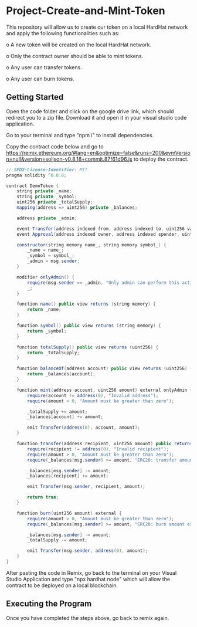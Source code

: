 # Project-Create-and-Mint-Token
This repository will allow us to create our token on a local HardHat network and apply the following functionalities such as:

o	A new token will be created on the local HardHat network.

o	Only the contract owner should be able to mint tokens.

o	Any user can transfer tokens.

o	Any user can burn tokens.

## Getting Started

Open the code folder and click on the google drive link, which should redirect you to a zip file. Download it and open it in your visual studio code application.

Go to your terminal and type "npm i" to install dependencies.

Copy the contract code below and go to https://remix.ethereum.org/#lang=en&optimize=false&runs=200&evmVersion=null&version=soljson-v0.8.18+commit.87f61d96.js to deploy the contract.

```Java
// SPDX-License-Identifier: MIT
pragma solidity ^0.8.0;

contract DemoToken {
    string private _name;
    string private _symbol;
    uint256 private _totalSupply;
    mapping(address => uint256) private _balances;

    address private _admin;

    event Transfer(address indexed from, address indexed to, uint256 value);
    event Approval(address indexed owner, address indexed spender, uint256 value);

    constructor(string memory name_, string memory symbol_) {
        _name = name_;
        _symbol = symbol_;
        _admin = msg.sender;
    }

    modifier onlyAdmin() {
        require(msg.sender == _admin, "Only admin can perform this action");
        _;
    }

    function name() public view returns (string memory) {
        return _name;
    }

    function symbol() public view returns (string memory) {
        return _symbol;
    }

    function totalSupply() public view returns (uint256) {
        return _totalSupply;
    }

    function balanceOf(address account) public view returns (uint256) {
        return _balances[account];
    }

    function mint(address account, uint256 amount) external onlyAdmin {
        require(account != address(0), "Invalid address");
        require(amount > 0, "Amount must be greater than zero");

        _totalSupply += amount;
        _balances[account] += amount;

        emit Transfer(address(0), account, amount);
    }

    function transfer(address recipient, uint256 amount) public returns (bool) {
        require(recipient != address(0), "Invalid recipient");
        require(amount > 0, "Amount must be greater than zero");
        require(_balances[msg.sender] >= amount, "ERC20: transfer amount exceeds balance");

        _balances[msg.sender] -= amount;
        _balances[recipient] += amount;

        emit Transfer(msg.sender, recipient, amount);

        return true;
    }

    function burn(uint256 amount) external {
        require(amount > 0, "Amount must be greater than zero");
        require(_balances[msg.sender] >= amount, "ERC20: burn amount exceeds balance");

        _balances[msg.sender] -= amount;
        _totalSupply -= amount;

        emit Transfer(msg.sender, address(0), amount);
    }
}
```
After pasting the code in Remix, go back to the terminal on your Visual Studio Application and type "npx hardhat node" which will allow the contract to be deployed on a local blockchain.

## Executing the Program

Once you have completed the steps above, go back to remix again. 
